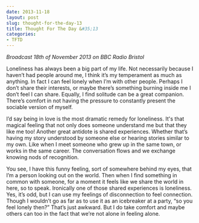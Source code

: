 ```yaml
---
date: 2013-11-18
layout: post
slug: thought-for-the-day-13
title: Thought For The Day &#35;13
categories:
- TFTD
---
```


*Broadcast 18th of November 2013 on BBC Radio Bristol*

Loneliness has always been a big part of my life. Not necessarily because I haven’t had people around me, I think it’s my temperament as much as anything. In fact I can feel lonely when I’m with other people. Perhaps I don’t share their interests, or maybe there’s something burning inside me I don’t feel I can share. Equally, I find solitude can be a great companion. There’s comfort in not having the pressure to constantly present the sociable version of myself.

I’d say being in love is the most dramatic remedy for loneliness. It's that magical feeling that not only does someone understand me but that they like me too! Another great antidote is shared experiences. Whether that’s having my story understood by someone else or hearing stories similar to my own. Like when I meet someone who grew up in the same town, or works in the same career. The conversation flows and we exchange knowing nods of recognition.

You see, I have this funny feeling, sort of somewhere behind my eyes, that I’m a person looking out on the world. Then when I find something in common with someone, for a moment it feels like we share the world in here, so to speak. Ironically one of those shared experiences is loneliness. Yes, it’s odd, but I can use my feelings of disconnection to feel connection. Though I wouldn’t go as far as to use it as an icebreaker at a party, “so you feel lonely then?” That’s just awkward. But I do take comfort and maybe others can too in the fact that we’re not alone in feeling alone.
